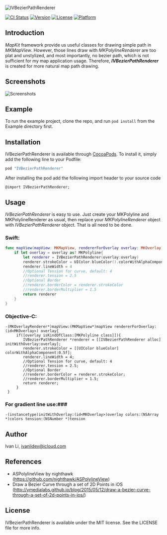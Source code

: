 ![IVBezierPathRenderer](http://cl.ly/gT4q/IVBezierPathRendererBanner.png)

[![CI Status](http://img.shields.io/travis/Ivan/IVBezierPathRenderer.svg?style=flat)](https://travis-ci.org/Ivan/IVBezierPathRenderer)
[![Version](https://img.shields.io/cocoapods/v/IVBezierPathRenderer.svg?style=flat)](http://cocoapods.org/pods/IVBezierPathRenderer)
[![License](https://img.shields.io/cocoapods/l/IVBezierPathRenderer.svg?style=flat)](http://cocoapods.org/pods/IVBezierPathRenderer)
[![Platform](https://img.shields.io/cocoapods/p/IVBezierPathRenderer.svg?style=flat)](http://cocoapods.org/pods/IVBezierPathRenderer)

## Introduction
  *MapKit* framework provide us useful classes for drawing simple path in *MKMapView*. 
  However, those lines draw with *MKPolylineRenderer* are too plat and unstylized, and most importantly, no bezier path, which is not sufficient for my map application usage. 
  Therefore, ***IVBezierPathRenderer*** is created for more natural map path drawing.

## Screenshots
![Screenshots](http://cl.ly/gTB7/IVBezierPathRendererScreenshots.png)
## Example

To run the example project, clone the repo, and run `pod install` from the Example directory first.

## Installation

IVBezierPathRenderer is available through [CocoaPods](http://cocoapods.org). To install
it, simply add the following line to your Podfile:

```ruby
pod "IVBezierPathRenderer"
```

After installing the pod add the following import header to your source code

```objc
@import IVBezierPathRenderer;
```

## Usage
_IVBezierPathRenderer_ is easy to use. Just create your MKPolyline and MKPolylineRenderer as usual, then replace your _MKPolylineRenderer_ object with _IVBezierPathRenderer_ object. That is all need to be done.
### Swift:
```swift
func mapView(mapView: MKMapView, rendererForOverlay overlay: MKOverlay) -> MKOverlayRenderer {
	if let overlay = overlay as? MKPolyline{
		let renderer = IVBezierPathRenderer(overlay:overlay)
		renderer.strokeColor = UIColor.blueColor().colorWithAlphaComponent(0.5)
		renderer.lineWidth = 4
		//Optional Tension for curve, default: 4
	 	//renderer.tension = 2.5
		//Optional Border
		//renderer.borderColor = renderer.strokeColor
		//renderer.borderMultiplier = 1.5
		return renderer
	}
}
```
### Objective-C:
```objc
-(MKOverlayRenderer*)mapView:(MKMapView*)mapView rendererForOverlay:(id<MKOverlay>) overlay{
	 if([overlay isKindOfClass:[MKPolyline class]]){
	 	IVBezierPathRenderer *renderer = [[IVBezierPathRenderer alloc] initWithOverlay:overlay];
	 	renderer.strokeColor = [[UIColor blueColor] colorWithAlphaComponent:0.5f];
	 	renderer.lineWidth = 4;
	 	//Optional Tension for curve, default: 4
	 	//renderer.tension = 2.5;
	 	//Optional Border
		//renderer.borderColor = renderer.strokeColor;
		//renderer.borderMultiplier = 1.5;
	 	return renderer;
	 }
 }
```
### For gradient line use:###
```objc
-(instancetype)initWithOverlay:(id<MKOverlay>)overlay colors:(NSArray *)colors tension:(NSNumber *)tension
```

## Author

Ivan Li, ivanlidev@icloud.com

## References

- ASPolylineView by nighthawk (https://github.com/nighthawk/ASPolylineView)
- Draw a Bezier Curve through a set of 2D Points in iOS (http://ymedialabs.github.io/blog/2015/05/12/draw-a-bezier-curve-through-a-set-of-2d-points-in-ios/)

## License

IVBezierPathRenderer is available under the MIT license. See the LICENSE file for more info.
